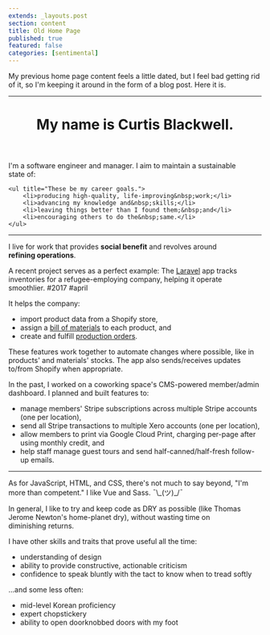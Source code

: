 ```yaml
---
extends: _layouts.post
section: content
title: Old Home Page
published: true
featured: false
categories: [sentimental]
---
```





My previous home page content feels a little dated, but I feel bad getting rid of it, so I'm keeping it around in the form of a blog post. Here it is.


---


<header>
    <h1 title="Myyy naaame… is Giovanni. An' I'm here to tell youu… that myyy naaame… is Giovaaanniiiiii.">
        My name is <strong>Curtis&nbsp;Blackwell</strong>.
    </h1>
</header>

<section class="intro">
    <p>
        I'm a software engineer and manager.
        I aim to maintain a sustainable state&nbsp;of:
    </p>

    <ul title="These be my career goals.">
        <li>producing high-quality, life-improving&nbsp;work;</li>
        <li>advancing my knowledge and&nbsp;skills;</li>
        <li>leaving things better than I found them;&nbsp;and</li>
        <li>encouraging others to do the&nbsp;same.</li>
    </ul>
</section>

<hr>

<p>
    I live for work that provides <strong>social benefit</strong> and revolves around
    <strong>refining&nbsp;operations</strong>.
</p>

<p>
    A recent project serves as a perfect example: The <a href="https://laravel.com/">Laravel</a>
    app tracks inventories for a refugee-employing company, helping it operate
    <span title="Yes.">smoothlier</span>.&nbsp;<span class="hashtag" title="#hashtag">#2017&nbsp;#april</span>
</p>

<p>It helps the&nbsp;company:</p>

<ul>
    <li>import product data from a Shopify&nbsp;store,</li>
    <li>
        assign a
        <a href="https://en.wikipedia.org/wiki/Bill_of_materials">bill&nbsp;of&nbsp;materials</a> to
        each product,&nbsp;and
    </li>
    <li>
        create and fulfill
        <a href="https://en.wikipedia.org/wiki/Production_order">production&nbsp;orders</a>.
    </li>
</ul>

<p>
    These features work together to automate changes where possible, like in products' and
    materials' stocks. The app also sends/receives updates to/from Shopify when&nbsp;appropriate.
</p>

<p>
    In the past, I worked on a coworking space's
    <span title="Statamic v1 for the curious">CMS</span>-powered member/admin dashboard. I planned
    and built features&nbsp;to:
</p>

<ul>
    <li>
        manage members' Stripe subscriptions across multiple Stripe accounts
        (one&nbsp;per&nbsp;location),
    </li>
    <li>send all Stripe transactions to multiple Xero accounts (one&nbsp;per&nbsp;location),</li>
    <li>
        allow members to print via Google Cloud Print, charging per-page after using monthly
        credit,&nbsp;and
    </li>
    <li>help staff manage guest tours and send half-canned/half-fresh follow-up&nbsp;emails.</li>
</ul>

<hr>

<p>
    As for JavaScript, HTML, and CSS, there's not much to say beyond, "I'm more than competent." I
    like Vue and&nbsp;Sass. <span title="¯\_(ツ)_/¯">¯\_(ツ)_/¯</span>
</p>

<p>
    In general, I like to try and keep code as DRY as possible (like
    <span title="ㅠㅠ">Thomas Jerome Newton's home-planet dry</span>), without wasting time on
    diminishing&nbsp;returns.
</p>

<p>I have other skills and traits that prove useful all the&nbsp;time:</p>

<ul>
    <li>understanding&nbsp;of&nbsp;design</li>
    <li>ability to provide constructive, actionable&nbsp;criticism</li>
    <li>confidence to speak bluntly with the tact to know when to tread&nbsp;softly</li>
</ul>

<p>…and some less&nbsp;often:</p>

<ul>
    <li>mid-level Korean&nbsp;proficiency</li>
    <li>expert&nbsp;chopstickery</li>
    <li>
        <span title="Don't act like you're not impressed.">
            ability to open doorknobbed doors with my&nbsp;foot
        </span>
    </li>
</ul>
